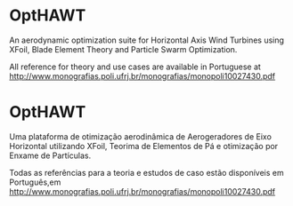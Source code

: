 # OptHAWT

An aerodynamic optimization suite for Horizontal Axis Wind Turbines using XFoil, Blade Element Theory and Particle Swarm Optimization.

All reference for theory and use cases are available in Portuguese at
http://www.monografias.poli.ufrj.br/monografias/monopoli10027430.pdf


# OptHAWT

Uma plataforma de otimização aerodinâmica de Aerogeradores de Eixo Horizontal utilizando XFoil, Teorima de Elementos de Pá e otimização por Enxame de Partículas.

Todas as referências para a teoria e estudos de caso estão disponíveis em Português,em 
http://www.monografias.poli.ufrj.br/monografias/monopoli10027430.pdf

